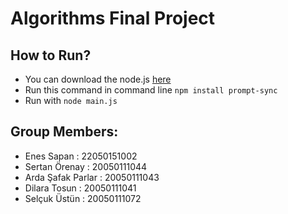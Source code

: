 # Algorithms Final Project

## How to Run?
- You can download the node.js [here](https://nodejs.org/en/download/)
- Run this command in command line `npm install prompt-sync`
-  Run with `node main.js`

## Group Members:
- Enes Sapan        : 22050151002
- Sertan Örenay     : 20050111044
- Arda Şafak Parlar : 20050111043
- Dilara Tosun      : 20050111041
- Selçuk Üstün      : 20050111072